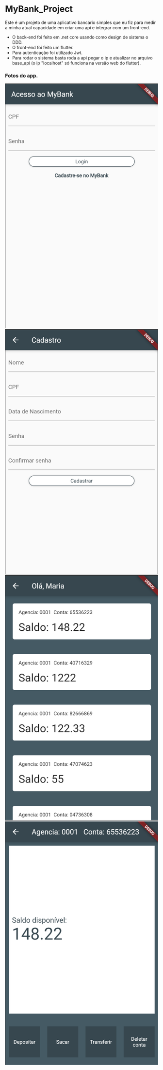 # MyBank_Project
Este é um projeto de uma aplicativo bancário simples que eu fiz para medir a minha atual capacidade em criar uma api e integrar com um front-end.

* O back-end foi feito em .net core usando como design de sistema o DDD.
* O front-end foi feito um flutter.
* Para autenticação foi utilizado Jwt. 
* Para rodar o sistema basta roda a api pegar o ip e atualizar no arquivo base_api (o ip "localhost" só funciona na versão web do flutter).
 
### Fotos do app.
![alt text](https://github.com/IgorCoura/MyBank_Project/blob/master/Img/Tela01.png)
![alt text](https://github.com/IgorCoura/MyBank_Project/blob/master/Img/Tela02.png)
![alt text](https://github.com/IgorCoura/MyBank_Project/blob/master/Img/Tela03.png)
![alt text](https://github.com/IgorCoura/MyBank_Project/blob/master/Img/Tela04.png)
